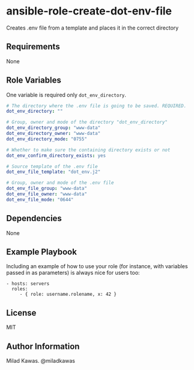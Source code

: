 ansible-role-create-dot-env-file
=========

Creates .env file from a template and places it in the correct directory

Requirements
------------

None

Role Variables
--------------

One variable is required only `dot_env_directory`.

```yaml
# The directory where the .env file is going to be saved. REQUIRED.
dot_env_directory: ""

# Group, owner and mode of the directory "dot_env_directory"
dot_env_directory_group: "www-data"
dot_env_directory_owner: "www-data"
dot_env_directory_mode: "0755"

# Whether to make sure the containing directory exists or not
dot_env_confirm_directory_exists: yes

# Source template of the .env file
dot_env_file_template: "dot_env.j2"

# Group, owner and mode of the .env file
dot_env_file_group: "www-data"
dot_env_file_owner: "www-data"
dot_env_file_mode: "0644"
```

Dependencies
------------

None

Example Playbook
----------------

Including an example of how to use your role (for instance, with variables passed in as parameters) is always nice for users too:

    - hosts: servers
      roles:
         - { role: username.rolename, x: 42 }

License
-------

MIT

Author Information
------------------

Milad Kawas. @miladkawas

